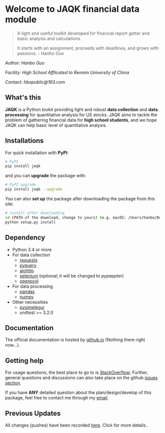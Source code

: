 # Welcome to JAQK financial data module
> A light and useful toolkit developed for financial report getter and basic analysis and calculations.

> It starts with an assignment, proceeds with deadlines, and grows with passions. - Hanbo Guo

_Author: Hanbo Guo_

_Facility: High School Afflicated to Renmin University of China_

_Contact: hbopublic@163.com_


## What's this

**JAQK** is a Python tookit providing light and robust **data collection** and **data processing** for quantitative analysis for US stocks. JAQK aims to tackle the problem of gathering financial data for **high school students**, and we hope JAQK can help basic level of quantitative analysis. 

## Installations
For quick installation with **PyPI**:
```sh
# PyPI 
pip install jaqk
```
and you can **upgrade** the package with:
```sh
# PyPI upgrade
pip install jaqk --upgrade
```
You can also **set up** the package after downloading the package from this site:
```sh
# install after downloading
cd (PATH of the download, change to yours) (e.g. macOS: /Users/hanbo/Downloads/JAQK-master; windows: C:\Users\hanbo\Desktop\JAQK-master) 
python setup.py install
```

## Dependency
- Python 3.4 or more
- For data collection
  - [requests](https://2.python-requests.org//en/master/)
  - [pyquery](https://pyquery.readthedocs.io/en/latest/)
  - [aiohttp](https://aiohttp.readthedocs.io/en/stable/)
  - [selenium](https://selenium-python.readthedocs.io) (optional; it will be changed to pypeppter)
  - [openpyxl](https://openpyxl.readthedocs.io/en/stable/)
- For data processing
  - [pandas](http://pandas.pydata.org/ "pandas")
  - [numpy](http://www.numpy.org)
- Other necessities
  - [pysimplegui](https://pysimplegui.readthedocs.io/en/latest/)
  - unittest >= 3.2.0
  
## Documentation
The official documentation is hosted by [github.io]() (Nothing there right now...).
  
## Getting help
For usage questions, the best place to go to is [StackOverflow](https://stackoverflow.com/questions/tagged/JAQK);
Further, general questions and discussions can also take place on the github [issues section](https://github.com/Haannbboo/JAQK/issues).

If you have **ANY** detailed question about the plan/design/develop of this package, feel free to contact me through my [email](hbopublic@163.com).

## Previous Updates

All changes (pushes) have been recorded [here](https://github.com/Haannbboo/JAQK/blob/master/HISVERSION.md). Click for more details..
  
